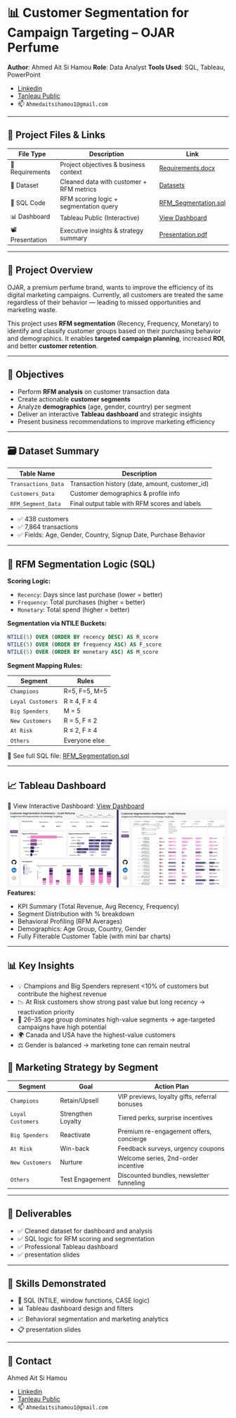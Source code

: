 # 📊 Customer Segmentation for Campaign Targeting – OJAR Perfume

**Author**: Ahmed Ait Si Hamou 
**Role**: Data Analyst 
**Tools Used**: SQL, Tableau, PowerPoint
- [Linkedin](https://www.linkedin.com/in/ahmedaitsihamou/)
- [Tanleau Public](https://public.tableau.com/app/profile/ahmed.aitsihamou/vizzes)
- 📫 `Ahmedaitsihamou1@gmail.com`
---

## 📎 Project Files & Links

| File Type       | Description                              | Link |
|------------------|------------------------------------------|------|
| 📄 Requirements  | Project objectives & business context     | [Requirements.docx](https://github.com/Ahmed-Aitsihamou/Customer-Segmentation-for-Campaign-Targeting-Using-SQL-and-Tableau/blob/main/01%20-%20Customer%20Segmentation%20for%20Campaign%20Targeting%20Requirements.pdf) |
| 📁 Dataset       | Cleaned data with customer + RFM metrics  | [Datasets](https://github.com/Ahmed-Aitsihamou/Customer-Segmentation-for-Campaign-Targeting-Using-SQL-and-Tableau/tree/main/02%20-%20Datasets) |
| 🧮 SQL Code      | RFM scoring logic + segmentation query    | [RFM_Segmentation.sql](https://github.com/Ahmed-Aitsihamou/Customer-Segmentation-for-Campaign-Targeting-Using-SQL-and-Tableau/blob/main/03%20-%20Customer%20Segmentation%20for%20Campaign%20Targeting%20Using%20RFM%20Segmentation.sql) |
| 📊 Dashboard     | Tableau Public (Interactive)              | [View Dashboard](https://public.tableau.com/app/profile/ahmed.aitsihamou/viz/CustomerSegmentationDashboardForCampaignTargeting/Page1) |
| 📽️ Presentation | Executive insights & strategy summary     | [Presentation.pdf](https://github.com/Ahmed-Aitsihamou/Customer-Segmentation-for-Campaign-Targeting-Using-SQL-and-Tableau/blob/main/05%20-%20Customer%20Segmentationfor%20Campaign%20Targeting%20Presentation.pdf) |

---

## 🧠 Project Overview

OJAR, a premium perfume brand, wants to improve the efficiency of its digital marketing campaigns. Currently, all customers are treated the same regardless of their behavior — leading to missed opportunities and marketing waste.

This project uses **RFM segmentation** (Recency, Frequency, Monetary) to identify and classify customer groups based on their purchasing behavior and demographics. It enables **targeted campaign planning**, increased **ROI**, and better **customer retention**.

---

## 🎯 Objectives

- Perform **RFM analysis** on customer transaction data
- Create actionable **customer segments**
- Analyze **demographics** (age, gender, country) per segment
- Deliver an interactive **Tableau dashboard** and strategic insights
- Present business recommendations to improve marketing efficiency

---

## 🗃️ Dataset Summary

| Table Name         | Description                                    |
|--------------------|------------------------------------------------|
| `Transactions_Data`| Transaction history (date, amount, customer_id)|
| `Customers_Data`   | Customer demographics & profile info           |
| `RFM_Segment_Data` | Final output table with RFM scores and labels  |

- ✅ 438 customers  
- ✅ 7,864 transactions  
- ✅ Fields: Age, Gender, Country, Signup Date, Purchase Behavior

---

## 🧮 RFM Segmentation Logic (SQL)

**Scoring Logic:**
- `Recency`: Days since last purchase (lower = better)
- `Frequency`: Total purchases (higher = better)
- `Monetary`: Total spend (higher = better)

**Segmentation via NTILE Buckets:**
```sql
NTILE(5) OVER (ORDER BY recency DESC) AS R_score
NTILE(5) OVER (ORDER BY frequency ASC) AS F_score
NTILE(5) OVER (ORDER BY monetary ASC) AS M_score
```

**Segment Mapping Rules:**

| Segment         | Rules                                    |
|--------------------|------------------------------------------------|
| `Champions`| R=5, F=5, M=5 |
| `Loyal Customers`   | R ≥ 4, F ≥ 4 |
| `Big Spenders` | M = 5 |
| `New Customers`| R = 5, F ≤ 2 |
| `At Risk`   | R ≤ 2, F ≥ 4 |
| `Others` | Everyone else |

🔗 See full SQL file: [RFM_Segmentation.sql](https://github.com/Ahmed-Aitsihamou/Customer-Segmentation-for-Campaign-Targeting-Using-SQL-and-Tableau/blob/main/03%20-%20Customer%20Segmentation%20for%20Campaign%20Targeting%20Using%20RFM%20Segmentation.sql)

---

## 📈 Tableau Dashboard
🔗 View Interactive Dashboard: [View Dashboard](https://public.tableau.com/app/profile/ahmed.aitsihamou/viz/CustomerSegmentationDashboardForCampaignTargeting/Page1) 
![Dashboard Overview](https://github.com/Ahmed-Aitsihamou/Customer-Segmentation-for-Campaign-Targeting-Using-SQL-and-Tableau/blob/3148128a5f02831f70c0d1477c47af257f2fb48e/04%20-%20Dashboard%20Pic.png)
**Features:**
- KPI Summary (Total Revenue, Avg Recency, Frequency)
- Segment Distribution with % breakdown
- Behavioral Profiling (RFM Averages)
- Demographics: Age Group, Country, Gender
- Fully Filterable Customer Table (with mini bar charts)

---

## 📊 Key Insights
- 💡 Champions and Big Spenders represent <10% of customers but contribute the highest revenue
- 📉 At Risk customers show strong past value but long recency → reactivation priority
- 👥 26–35 age group dominates high-value segments → age-targeted campaigns have high potential
- 🌍 Canada and USA have the highest-value customers
- ⚖️ Gender is balanced → marketing tone can remain neutral

## 📢 Marketing Strategy by Segment
| Segment         | Goal                                    | Action Plan |
|--------------------|------------------------------------------------|------------------------------------------------|
| `Champions`| Retain/Upsell | VIP previews, loyalty gifts, referral bonuses |
| `Loyal Customers` | Strengthen Loyalty | Tiered perks, surprise incentives |
| `Big Spenders` | Reactivate | Premium re-engagement offers, concierge |
| `At Risk`| Win-back | Feedback surveys, urgency coupons |
| `New Customers`   | Nurture | Welcome series, 2nd-order incentive |
| `Others` | Test Engagement | Discounted bundles, newsletter funneling |

---

## 📂 Deliverables
- ✅ Cleaned dataset for dashboard and analysis
- ✅ SQL logic for RFM scoring and segmentation
- ✅ Professional Tableau dashboard
- ✅ presentation slides

---

## 💼 Skills Demonstrated
- 🧮 SQL (NTILE, window functions, CASE logic)
- 📊 Tableau dashboard design and filters
- 📈 Behavioral segmentation and marketing analytics
- 📋 presentation slides

---

## 📌 Contact
Ahmed Ait Si Hamou
- [Linkedin](https://www.linkedin.com/in/ahmedaitsihamou/)
- [Tanleau Public](https://public.tableau.com/app/profile/ahmed.aitsihamou/vizzes)
- 📫 `Ahmedaitsihamou1@gmail.com`
